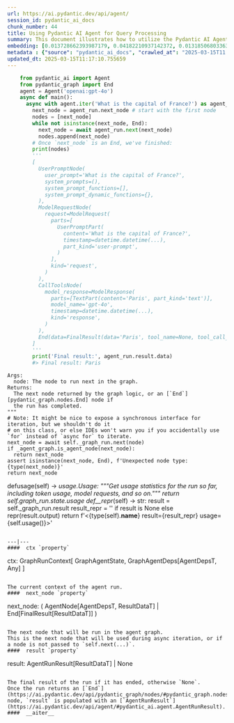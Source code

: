 ```yaml
---
url: https://ai.pydantic.dev/api/agent/
session_id: pydantic_ai_docs
chunk_number: 44
title: Using Pydantic AI Agent for Query Processing
summary: This document illustrates how to utilize the Pydantic AI Agent, specifically 'openai:gpt-4o', to process a user query about the capital of France. It includes a code example demonstrating the agent's asynchronous operation, starting from the user prompt and iterating through nodes until reaching an 'End' node, while collecting the nodes in a list.
embedding: [0.013728662393987179, 0.04182210937142372, 0.013185068033635616, -0.05847693234682083, 0.021338991820812225, 0.01887546479701996, -0.004155030939728022, 0.0028162840753793716, 0.020182406529784203, 0.012537379749119282, -0.005722203757613897, -0.025884369388222694, -0.05482212454080582, -0.033980462700128555, 0.02257653698325157, -0.014804285950958729, -0.02113080583512783, 0.008234884589910507, 0.0009129791869781911, 0.030048074200749397, 0.04011036455631256, -0.00551401823759079, 0.01133453194051981, 0.016805177554488182, -0.020621908828616142, 0.03374914824962616, -0.007656591944396496, 0.048946671187877655, -0.020830092951655388, 0.009634352289140224, -0.00759876286610961, -0.009767359122633934, -0.0341886505484581, -0.00725178699940443, 0.023293619975447655, -0.02347867377102375, 0.004010458011180162, -0.0022553405724465847, 0.001775357755832374, 0.02071443572640419, 0.013161935843527317, -0.00959965493530035, -0.0042649065144360065, 0.009171717800199986, -0.03425804525613785, -0.021443083882331848, 0.02049468457698822, 0.03277761489152908, 0.03411925211548805, -0.0069395094178617, -0.040688656270504, 0.03708011284470558, -0.022391483187675476, 0.03872246295213699, -0.03937014937400818, 0.009518693201243877, 0.018621016293764114, 0.007060950621962547, 0.001005506026558578, -0.07448406517505646, 0.03897691145539284, 0.01810055412352085, 0.03721890226006508, 0.05297158658504486, -0.03250003606081009, 0.019627245143055916, -0.01619218848645687, 0.05505343899130821, -0.04531499370932579, -0.011854995042085648, 0.050195783376693726, 0.05611749738454819, -0.08345916122198105, -0.013242896646261215, -0.013208199292421341, -0.016539163887500763, 0.028868358582258224, 0.005300050135701895, -0.0048229587264359, -0.005430166143923998, 0.007338530849665403, 0.004955966025590897, -0.0066677117720246315, 0.016169056296348572, 0.03749648109078407, -0.056163761764764786, -0.04834524914622307, -0.041706450283527374, -0.033587224781513214, -0.045037414878606796, -0.023605898022651672, -0.018597884103655815, -0.0017652376554906368, 0.036455556750297546, 0.03967086225748062, 0.03300893306732178, 0.004490440711379051, 0.009327856823801994, 0.0030013376381248236, 0.012884355150163174, 0.008755347691476345, -0.03078828938305378, -0.046887949109077454, 0.014121901243925095, 0.005363662261515856, 0.007564065046608448, -0.005161259789019823, 0.0066040996462106705, -0.015856778249144554, -0.039925310760736465, -0.07813887298107147, 0.010669495910406113, -0.012953750789165497, 0.028359461575746536, -0.07795382291078568, -0.051028523594141006, -0.020702868700027466, 0.00056636513909325, 0.0556548647582531, -0.030973343178629875, -0.012444852851331234, 0.008148140273988247, -0.02782743237912655, 0.02602315880358219, 0.013774925842881203, 0.008443069644272327, -0.03076515719294548, -0.01897955872118473, -0.0029666402842849493, -0.007477321196347475, 0.011166826821863651, -0.02736479789018631, -0.021072976291179657, -0.019118348136544228, -0.03282387927174568, -0.035715341567993164, -0.03516018018126488, 0.006095202174037695, -0.0684235617518425, 0.018378132954239845, 0.01407563779503107, -0.018181513994932175, 0.007292267866432667, 0.014376349747180939, -0.0007770804804749787, 0.049316778779029846, -0.02898401767015457, 0.042608585208654404, 0.0016770480433478951, 0.01089502964168787, 0.04820645600557327, 0.01729094423353672, -0.037889719009399414, -0.02470465376973152, -0.009478213265538216, -0.012514248490333557, 0.02521355077624321, 0.021211765706539154, -0.0016987340059131384, -0.047142401337623596, -0.0427936390042305, 0.023825649172067642, -0.027549851685762405, -0.023663725703954697, -0.009119671769440174, -0.007477321196347475, -0.041613925248384476, -0.032199323177337646, -0.030880816280841827, -0.027272270992398262, 0.017256246879696846, -0.020841659978032112, -0.01939592882990837, -0.01983543112874031, 0.02159344032406807, -0.032338112592697144, -0.059217143803834915, 0.02279628813266754, -0.009350989013910294, -0.030441313982009888, -0.023027604445815086, -0.011623677797615528, -0.046841688454151154, -0.0031112132128328085, -0.06296448409557343, -0.0070551675744354725, -0.0028900164179503918, 0.011432841420173645, -0.008593426086008549, 0.03673313558101654, 0.03812103718519211, 0.04131321236491203, 0.017614787444472313, 0.005687505938112736, -0.02010144479572773, -0.018863899633288383, 0.04707300290465355, -0.014364784583449364, 0.014064071699976921, 0.031459107995033264, 0.00014339845802169293, 0.019823864102363586, 0.019407493993639946, 0.015960872173309326, 0.02301603928208351, -0.06921003758907318, -0.017082758247852325, -0.034489359706640244, 0.0003766129375435412, -0.007546716369688511, -0.003073624335229397, -0.04862282797694206, 0.019060518592596054, -0.011022253893315792, -0.024542730301618576, 0.010704193264245987, -0.06148405373096466, 0.042492929846048355, 0.03162103146314621, 0.037010714411735535, 0.02912280708551407, 0.06481501460075378, 0.029377255588769913, -0.005820513237267733, 0.0019820972811430693, 0.007361662574112415, 0.001178993727080524, -0.020066747441887856, 0.008726432919502258, 0.028868358582258224, -0.012456418946385384, -0.00885365717113018, -0.03543775901198387, -0.03175982087850571, 0.016978666186332703, -0.06745202839374542, 0.024612126871943474, 0.019696639850735664, 0.01579894870519638, -0.04286303371191025, -0.01792706549167633, -0.010172164067626, 0.027896827086806297, 0.03453562408685684, 0.011854995042085648, -0.00363167654722929, 0.003276026574894786, -0.013358555734157562, 0.02477404847741127, 0.05047336220741272, 0.03719576820731163, 0.009761576540768147, -0.002122333273291588, -0.018031157553195953, -0.005291375797241926, -0.015556066296994686, -0.02868330478668213, 0.021871019154787064, 0.00759876286610961, 0.01197065319865942, 0.036548081785440445, 0.024912837892770767, -0.0599573589861393, -0.0026832770090550184, -0.017279377207159996, 0.00872065033763647, 0.02470465376973152, 0.006112550850957632, -0.03407299146056175, -0.06791466474533081, 0.006609882693737745, -0.013936847448348999, 0.025467999279499054, -0.017209982499480247, -0.009067625738680363, 0.04108189418911934, -0.0034408399369567633, 0.03770466521382332, -0.014283822849392891, -0.018008027225732803, 0.006447960622608662, 0.04834524914622307, 0.056256286799907684, 0.0641210675239563, -0.0001033697699313052, -0.009356771595776081, -0.017765143886208534, 0.002237991662696004, 0.03159789741039276, 0.02944665029644966, 0.054035644978284836, 0.004024915397167206, 0.028729569166898727, -0.019997352734208107, 0.02244931273162365, -0.041266947984695435, 0.06671181321144104, -0.0128496577963233, -0.005236438009887934, -0.03083455190062523, -0.02365216054022312, -0.048854146152734756, -0.0074715381488204, -0.02288881503045559, 0.02264593169093132, 0.010999122634530067, 0.013520477339625359, 0.015347881242632866, 0.0071187797002494335, -0.0002501114795450121, -0.018574753776192665, 0.06916377693414688, -0.02056407928466797, 0.003993109334260225, -0.03196800500154495, 0.021894151344895363, 0.05912461876869202, -0.03034878708422184, 0.01768418215215206, 0.007153477519750595, -0.00632073637098074, -0.0556086003780365, 0.041613925248384476, 0.02946978248655796, -0.009859886020421982, -0.0020153492223471403, 0.0066908434964716434, 0.013173501938581467, -0.006702409125864506, 0.03504452109336853, 0.002052938099950552, -0.0427011139690876, 0.020633473992347717, 0.03451249375939369, -0.00035619200207293034, -0.0028972451109439135, -0.02398757077753544, 0.03120465949177742, 0.018493792042136192, 0.055793654173612595, -0.04674915969371796, -0.021975113078951836, -0.023848779499530792, -0.037427086383104324, -0.006286039017140865, 0.051444895565509796, -0.012051614001393318, 0.025051629170775414, -0.04140573740005493, 0.01707119308412075, 0.0363861620426178, 0.02743419259786606, 0.04950183257460594, 0.0029666402842849493, -0.02286568284034729, -0.00019878802413586527, 0.007870560511946678, 0.011097432114183903, -0.04011036455631256, 0.021998245269060135, -0.07587196677923203, -0.0363861620426178, 0.020552514120936394, -0.010033373720943928, -0.03805164247751236, -0.03807477280497551, -0.03837548568844795, 0.030510708689689636, 0.01153115089982748, 0.032731350511312485, 0.05690397694706917, 0.017649484798312187, -0.006870114244520664, -0.04529186338186264, 0.004045155830681324, 0.020841659978032112, -0.02159344032406807, -0.014688627794384956, 0.020355893298983574, 0.03293953835964203, 0.029400387778878212, 0.03534523397684097, 0.008709084242582321, -0.0037357690744102, 0.025560526177287102, -0.023802516981959343, -0.02736479789018631, 0.013948413543403149, -0.01045552734285593, 0.033980462700128555, 0.05375806614756584, -0.04927051439881325, -0.02005518227815628, -0.03495199605822563, -0.03874559327960014, 0.005933280568569899, 0.023617463186383247, 0.025074759498238564, 0.0556086003780365, 0.0017565633170306683, 0.0023999137338250875, 0.013624569401144981, -0.019569415599107742, 0.025514261797070503, 0.0061530317179858685, -0.00972109567373991, 0.027943091467022896, 0.011745119467377663, 0.025861237198114395, 0.03516018018126488, 0.04797514155507088, -0.011195741593837738, -0.008934617973864079, -0.03330964595079422, -0.0004933557356707752, -0.032685089856386185, -0.001891016261652112, -0.0010814068373292685, -0.0030533841345459223, 0.07170826196670532, -0.03324024751782417, -0.057135291397571564, -0.005357879213988781, 0.016782047227025032, -0.028012486174702644, 0.04866909235715866, 0.039092570543289185, -0.03761214017868042, -0.008911486715078354, -0.03601605445146561, 0.0447598360478878, 0.05093599855899811, 0.023594330996274948, -0.015879910439252853, -0.013798058032989502, -0.02139681950211525, 0.047697558999061584, 0.026717111468315125, -0.01342795044183731, 0.02778116799890995, 0.0277580376714468, -0.06888619810342789, 0.04112815856933594, 0.022044507786631584, -0.06361217051744461, -0.009356771595776081, -0.020413722842931747, -0.05912461876869202, 0.022830985486507416, -0.05158368498086929, -0.0067949360236525536, 0.007870560511946678, -0.0513986311852932, 0.006922160275280476, -0.06698939949274063, -0.002905919449403882, 0.08873318880796432, 0.049363043159246445, 0.04022602364420891, -0.00996397901326418, 0.013740228489041328, -0.001549823791719973, -0.038213565945625305, 0.03754274547100067, -0.038606803864240646, 0.006569402292370796, 0.005386793985962868, 0.0033049413468688726, -0.011959088034927845, 0.01843596249818802, 0.04624026268720627, -0.027249138802289963, 0.010530705563724041, -0.008807393722236156, -0.012398590333759785, 0.012040048837661743, -0.003027360886335373, 0.01058853417634964, -0.001360432943329215, -0.01182608027011156, -0.013474213890731335, -0.010848766192793846, 0.009854103438556194, 0.023663725703954697, -0.019500020891427994, 0.014492008835077286, 0.029770495370030403, -0.014885247685015202, -0.016145924106240273, 0.004571401514112949, 0.016643255949020386, 0.012687736190855503, 0.041197553277015686, -0.01060010027140379, 0.03367974981665611, 0.031389713287353516, -0.03754274547100067, -0.007072516717016697, -0.006187729071825743, -0.04286303371191025, -0.01733720675110817, 0.006054721772670746, 0.015151262283325195, 0.0686086118221283, 0.011698856018483639, -0.03886125236749649, 0.028706436976790428, 0.009460864588618279, 0.0022452203556895256, 0.04573136568069458, -0.04455164819955826, 0.00598532659932971, 0.03115839697420597, 0.014781154692173004, -0.0128496577963233, 0.003125670598819852, 0.0005114273517392576, 0.019604112952947617, -0.03127405419945717, 0.0008052721968851984, 0.025814974680542946, -0.006158814299851656, -0.015498237684369087, -0.009906149469316006, 0.0070320358499884605, -0.00025517152971588075, 0.0340961217880249, 0.0014110335614532232, 0.003828295972198248, -0.008049830794334412, 0.017834538593888283, 0.005274027120321989, -0.005473537836223841, 0.02475091628730297, -0.016863007098436356, 0.030510708689689636, 0.042076557874679565, 0.0026442422531545162, -0.05172247439622879, -0.017024928703904152, 0.012710867449641228, 0.03943954408168793, -0.036085449159145355, 0.0021714880131185055, -0.01140971016138792, 0.006910594645887613, 0.004964640364050865, -0.042562324553728104, 0.013451081700623035, -0.007037818897515535, 0.0018476443365216255, 0.014584535732865334, 0.02824380248785019, -0.04512994363903999, 0.01134609803557396, -0.0008139465935528278, -0.015706421807408333, -0.030603235587477684, 0.020968884229660034, -0.00555739039555192, -0.004825850483030081, -0.015949305146932602, 0.032222453504800797, 0.007939955219626427, -0.007442623842507601, 0.051907528191804886, 0.0384911447763443, -0.010709975846111774, -0.017695749178528786, 0.006002675276249647, 0.046795424073934555, 0.03303206339478493, 0.002757009118795395, -0.027087217196822166, -0.0015845212619751692, -0.02983989007771015, 0.0364324226975441, 0.020552514120936394, -0.04318688064813614, 0.03775092959403992, -0.008859439752995968, -0.03289327397942543, 0.0235249362885952, 0.024935970082879066, 0.0021020930726081133, -0.01300001423805952, -0.02694842778146267, 0.012733999639749527, 0.0128496577963233, -0.014838984236121178, 0.0011544162407517433, -0.024959102272987366, -0.0008406926062889397, -0.0181930810213089, -0.0383986197412014, 0.01959254778921604, 0.021697532385587692, -0.022194864228367805, -0.04820645600557327, 0.03030252456665039, 0.018621016293764114, 0.01638880744576454, -0.03083455190062523, 0.0448060967028141, 0.0202980637550354, 0.006598316598683596, -0.0013799503212794662, -0.0016784938052296638, -0.031412843614816666, 0.01944219134747982, -0.001121164415962994, -0.034327439963817596, -0.030695762485265732, -0.02100358158349991, -0.010929726995527744, 0.02613881789147854, -0.051491159945726395, 0.03983278200030327, 0.0427936390042305, -0.04066552594304085, 0.03381854295730591, 0.022460877895355225, -0.0043371934443712234, -0.012225101701915264, -0.014492008835077286, 0.017418168485164642, -0.03159789741039276, -0.006742889992892742, -0.0008949075709097087, 0.015451974235475063, -0.054035644978284836, 0.03030252456665039, 0.03282387927174568, 0.0033222900237888098, -0.06768334656953812, -0.0043140617199242115, -0.016446636989712715, -0.008286930620670319, -0.011132129468023777, 0.006852765567600727, 0.03407299146056175, 0.03846801444888115, -0.028451988473534584, 0.0061298999935388565, 0.000723588396795094, -0.0235018040984869, -0.017418168485164642, 0.007830079644918442, 0.013300726190209389, -0.018470659852027893, -0.02433454617857933, -0.02782743237912655, 0.020945752039551735, 0.002016794867813587, -0.01327759400010109, -0.030672630295157433, -0.021685967221856117, 0.012005350552499294, -0.013809623196721077, 0.0023912391625344753, -0.031435977667570114, 0.008483550511300564, -0.01475802343338728, -0.0069452919997274876, -0.0384448803961277, 0.01097020786255598, 0.03596979007124901, 0.005169934593141079, 0.03775092959403992, -0.0005754009471274912, -0.026254476979374886, 0.03923135995864868, 0.05380432680249214, 0.01795019768178463, 0.015209090895950794, 0.011612111702561378, -0.0035304753109812737, -0.026786506175994873, -0.05324916914105415, 0.06634170562028885, -0.0009086420177482069, -0.004996446892619133, -0.051444895565509796, 0.05611749738454819, 0.050658416002988815, -0.018863899633288383, -0.012757130898535252, -0.0051381285302340984, 0.03768153488636017, 0.023351449519395828, -0.018528489395976067, 0.012514248490333557, -0.011490670964121819, 0.021315859630703926, -0.006164597347378731, 0.004935726057738066, -0.0009621340432204306, 0.019916391000151634, -0.0031227790750563145, -0.03923135995864868, -0.0023030496668070555, -0.0030533841345459223, -0.013890583999454975, 0.009854103438556194, -0.007540933322161436, 0.013115672394633293, -0.013231330551207066, -0.01080828532576561, 0.006008458323776722, -0.02281942032277584, -0.015741121023893356, 0.028336329385638237, -0.042562324553728104, 0.030857684090733528, -0.031435977667570114, -0.012976882047951221, -0.01648133434355259, 0.0138790188357234, -0.02259966917335987, -0.02643953077495098, 0.0035998704843223095, -0.006239775568246841, -0.021234897896647453, 0.02113080583512783, -0.0037386605981737375, -0.014006243087351322, 0.007760684471577406, 0.02523668110370636, -0.012271365150809288, -0.007650808896869421, 0.010420829989016056, -0.00544173177331686, -0.011299834586679935, -0.029793625697493553, -0.006864331196993589, -0.007546716369688511, -0.04230787605047226, 0.039485808461904526, -0.030094338580965996, 3.80859783035703e-05, -0.024612126871943474, 0.010947075672447681, -0.021489346399903297, -0.02997867949306965, -0.003533366834744811, -0.0030476010870188475, -0.006979989819228649, 0.043834567070007324, -0.01829717308282852, 0.005519801285117865, -0.012444852851331234, 0.006268689874559641, 0.0007785261841490865, -0.01300001423805952, 0.04445912316441536, 0.012467985041439533, 0.013208199292421341, -0.01577581837773323, -0.029354123398661613, 0.001977760111913085, -0.025930633768439293, 0.007905257865786552, -0.00040625044493936, 0.024935970082879066, 0.007309616543352604, 0.006951075047254562, 0.00017330700939055532, 0.005759792868047953, -0.03502139076590538, 0.002518463646993041, -0.04561570659279823, 0.00758719677105546, 0.004490440711379051, 0.037010714411735535, 0.02521355077624321, -0.030048074200749397, 0.033957332372665405, -0.04605520889163017, 0.0025285836309194565, 0.0030967560596764088, 0.022322088479995728, -0.007246004417538643, 0.009894583374261856, 0.004585858900099993, 0.03034878708422184, -0.022738458588719368, 0.028937753289937973, -0.00523354671895504, -0.010507573373615742, -0.005071624647825956, -0.059587251394987106, -0.026624584570527077, 0.007234438322484493, 0.0035015607718378305, 0.012282931245863438, -0.002340638544410467, 0.024912837892770767, -0.04880788177251816, 0.0013474214356392622, 0.03710324317216873, -0.038676198571920395, 0.02912280708551407, -0.014850549399852753, 0.0009520139428786933, 0.00630917027592659, -0.0041868374682962894, 0.003383010858669877, 0.024635257199406624, -0.005285592749714851, -0.008153923787176609, -0.03943954408168793, 0.01988169364631176, -0.021917283535003662, -0.0020673954859375954, 0.012502682395279408, 0.06680434197187424, -0.010438178665935993, -0.04661037027835846, 0.01768418215215206, -0.04112815856933594, 0.024866575375199318, 0.018054289743304253, 0.03298579901456833, -0.008552945218980312, 0.016469769179821014, 0.03430430591106415, 0.002900136634707451, -0.02093418687582016, -0.03330964595079422, 0.013381686992943287, 0.006008458323776722, -0.025884369388222694, 0.06305700540542603, 0.008252233266830444, 0.05653386935591698, 0.006118333898484707, -0.015139696188271046, 0.020379025489091873, -0.029400387778878212, -0.000677325006108731, 0.008894138038158417, 0.04006410017609596, -0.00545329786837101, -0.008836308494210243, -0.007870560511946678, 0.008084528148174286, 0.011623677797615528, 0.02014770917594433, 0.015047169290482998, -0.002761346288025379, -0.02602315880358219, 0.04667976498603821, 0.02433454617857933, -0.03490573167800903, -0.027480456978082657, 0.0013206753646954894, 0.024172624573111534, 0.028058748692274094, 0.03321711719036102, -0.019326534122228622, -0.02909967489540577, -0.02117706835269928, -0.0014269365929067135, 0.013821189291775227, 0.003458188846707344, 0.014804285950958729, -0.018713543191552162, 0.00928159337490797, 0.011207307688891888, -0.008859439752995968, -0.02203294262290001, 0.021847888827323914, 0.02734166570007801, 0.008836308494210243, -0.027480456978082657, 0.02012457698583603, -0.013023145496845245, 0.027064086869359016, 0.006384348496794701, 0.04242353141307831, 0.03215305879712105, -0.019106782972812653, -0.0003055914130527526, 0.0030447097960859537, -0.015579198487102985, -0.0067949360236525536, 0.0069684237241744995, 0.005933280568569899, -0.015544501133263111, 0.014133467338979244, 0.00385142769664526, -0.054035644978284836, -0.010935509577393532, 0.026601452380418777, 0.026185082271695137, 0.004296713043004274, -0.007506235968321562, 0.02435767836868763, 0.0079977847635746, -0.002813392784446478, 0.035715341567993164, -0.038699328899383545, 0.04866909235715866, -0.023166395723819733, -0.02291194722056389, -0.02523668110370636, 0.057042766362428665, -0.01016059797257185, 0.011242005042731762, -0.040804315358400345, -0.003941062837839127, -0.028428856283426285, 0.013208199292421341, 0.04325627535581589, -0.04698047786951065, -0.06361217051744461, -0.01770731434226036, -0.03291640430688858, 0.016550729051232338, 0.02516728639602661, 0.00620507774874568, -0.0056932889856398106, 0.025051629170775414, -0.020379025489091873, -0.016550729051232338, -0.005274027120321989, 0.014399481937289238, -0.002207631478086114, 0.018794504925608635, -0.029793625697493553, 0.0033569876104593277, -0.034396834671497345, 0.009784707799553871, 0.03541462868452072, -0.036177974194288254, -0.0007076853653416038, -0.007801164872944355, -0.013011579401791096, -0.006158814299851656, 0.019500020891427994, -0.006800719071179628, -0.051028523594141006, -0.005878342781215906, -0.018725108355283737, -0.03962459787726402, 0.0020211320370435715, 0.011924389749765396, 0.005901474505662918, 0.018447529524564743, 0.033101458102464676, 0.03465128317475319, 0.005482212174683809, 0.012676170095801353, -0.002554606879130006, 0.010576969012618065, -0.018181513994932175, 0.012144140899181366, -0.027503589168190956, 0.056256286799907684, -0.006199295166879892, 0.023733122274279594, 0.013532043434679508, -0.026740241795778275, -0.032176192849874496, -0.012537379749119282, -0.01829717308282852, 0.006563619244843721, -0.0008023807313293219, 0.014850549399852753, 0.0032702437601983547, 0.006974206771701574, 0.04300182685256004, 0.04556944593787193, 0.053202904760837555, 0.005123671144247055, -0.007749118842184544, 0.05176873877644539, -0.020136142149567604, 0.003845644649118185, 0.01704806089401245, 0.006546270567923784, 0.04105876386165619, 0.029284728690981865, 0.012236667796969414, 0.03330964595079422, -0.016180623322725296, 0.018158381804823875, 0.021489346399903297, 0.033101458102464676, 0.023848779499530792, 0.044690441340208054, -0.0025893044658005238, 0.013404818251729012, 0.020864790305495262, -0.01907208375632763, -0.010715758427977562, -0.00567304901778698, 0.01768418215215206, 0.034373704344034195, 0.018597884103655815, -0.026393266394734383, 0.04839150980114937, 0.05297158658504486, 0.004513572435826063, -0.01407563779503107, -0.013312292285263538, 0.002863993402570486, 0.026786506175994873, 0.01349734514951706, -0.01650446653366089, -0.003591196145862341, -0.014133467338979244, 0.010548054240643978, -0.02115393802523613, 0.007766467519104481, -0.002064503962174058, -0.006835416425019503, -0.036524951457977295, 0.0005161259905435145, 0.00884209107607603, 0.010617448948323727, 0.014133467338979244, 0.02365216054022312, 0.013983110897243023, 0.0014580198330804706, 0.020506249740719795, -0.011496453545987606, -0.016492899507284164, 0.0010662266286090016, -0.03280074521899223, -0.0321299284696579, 0.040411073714494705, -0.021026713773608208, 0.024172624573111534, -0.020217103883624077, 0.023594330996274948, 0.012317628599703312, -0.016516031697392464, 0.004169488325715065, -0.018401265144348145, -0.01619218848645687, 0.005467754788696766, 0.02284255065023899, 0.007783816196024418, 0.04577763006091118, 0.008258015848696232, -0.02731853537261486, -0.028752699494361877, 0.010415046475827694, 0.013624569401144981, -0.011213090270757675, 0.0010373120894655585, 0.011479104869067669, 0.008610774762928486, -0.0041637057438492775, -0.008038264699280262, 0.009495561942458153, 0.014017808251082897, 0.025745579972863197, -0.02817440778017044, 0.02729540318250656, -0.02088792249560356, -0.00632073637098074, -0.021628137677907944, 0.00529426708817482, 0.032268717885017395, 0.03960146754980087, -0.03983278200030327, 0.009582305327057838, 0.019153045490384102, 0.025398604571819305, -0.020263366401195526, -0.013613004237413406, -0.011924389749765396, -0.021882586181163788, -0.025745579972863197, 0.0034495145082473755, -0.023629028350114822, 0.0009014133247546852, -0.004475983325392008, 0.004600316286087036, -0.009634352289140224, 0.010426612570881844, -0.012063180096447468, -0.04954809695482254, -0.00783586222678423, 0.026323871687054634, 0.009177501313388348, -0.002408588072285056, -0.0006039541913196445, 0.0009599654586054385, 0.039971575140953064, 0.007425274699926376, 0.037427086383104324, 0.00021667894907295704, -0.020182406529784203, -0.0321299284696579, 0.0057164207100868225, -0.0022220886312425137, -0.013485779985785484, 0.001487657311372459, -0.018331870436668396, 0.01751069538295269, 0.023825649172067642, -0.040457338094711304, -0.013902150094509125, 0.008946184068918228, -0.03240750730037689, -0.011085866019129753, -0.008986664935946465, 0.016180623322725296, 0.013948413543403149, 0.03536836430430412, -0.02986302226781845, -0.013948413543403149, -0.032685089856386185, 0.011745119467377663, 0.003935280255973339, -0.0009657483897171915, -0.017892368137836456, -0.011484887450933456, 0.0017912607872858644, -0.012757130898535252, -0.038629934191703796, 0.005204631946980953, 0.023709990084171295, -0.0298861525952816, 0.0019242680864408612, 0.035692207515239716, -0.030626367777585983, 0.02983989007771015, -0.039925310760736465, 0.016446636989712715, -0.017279377207159996, -0.015833646059036255, -0.024519599974155426, -0.037450216710567474, 0.005360770970582962, -0.002939171390607953, -0.024496467784047127, -0.0022336544934660196, 0.016712650656700134, -0.0001939086796483025, 0.024218887090682983, 0.011479104869067669, 0.018077421933412552, 0.040850576013326645, 0.06948761641979218, 0.005250895395874977, -0.00036450495827011764, 0.018794504925608635, -0.002300158143043518, -0.007980436086654663, -0.0003043263859581202, 0.011698856018483639, -0.0020934187341481447, -0.010866114869713783, -0.02782743237912655, 0.039092570543289185, 0.018621016293764114, 0.009194849990308285, 0.0017247572541236877, 0.015024037100374699, 0.03576160594820976, -0.005039818584918976, 0.007037818897515535, -0.010542270727455616, 0.03347156569361687, 0.04263171926140785, -0.006569402292370796, -0.005363662261515856, 0.0014594655949622393, -0.013682398945093155, 0.0256993155926466, -0.014711759984493256, 0.037866588681936264, 0.029215333983302116, 0.010842983610928059, -0.02734166570007801, 0.00443839468061924, 0.019210875034332275, -0.048067666590213776, 0.006465309299528599, 0.017036495730280876, -0.012699302285909653, -0.009738444350659847, 0.030927078798413277, 0.035645946860313416, 0.01902582123875618, -0.003463971661403775, -0.017938630655407906, 0.0013011579867452383, 0.014237559400498867, 0.028012486174702644, -0.002172933891415596, -0.007101431023329496, -0.017325641587376595, -0.01645820215344429, 0.01327759400010109, 0.010229993611574173, -0.0009122563060373068, 0.0072286552749574184, -0.031042737886309624, 0.02482031099498272, 0.04661037027835846, -0.0031343449372798204, 0.03800537809729576, -0.016596993431448936, -0.013890583999454975, 0.004984880797564983, 0.025930633768439293, -0.008899920620024204, -0.044227804988622665, 0.009877234697341919, -0.014179730787873268, -0.03497512638568878, 0.043325670063495636, -0.029724230989813805, -0.010582751594483852, -0.0016076529864221811, -0.013381686992943287, -0.014607666991651058, 0.021581873297691345, -0.002006674651056528, -0.016782047227025032, 0.03034878708422184, 0.022750023752450943, 0.017152152955532074, -0.027572983875870705, -0.023397712036967278, 0.026740241795778275, -0.03377227857708931, -0.03250003606081009, 0.02521355077624321, 0.025444867089390755, -0.03798224776983261, 0.018470659852027893, 0.023490238934755325, 0.00221919734030962, 0.0032181974966078997, 0.009287376888096333, -0.015810515731573105, -0.0013748903293162584, -0.004016241058707237, -0.011525368317961693, -0.039555203169584274, -0.008182837627828121, 0.024681521579623222, 0.008327411487698555, -0.01197065319865942, 0.0016105443937703967, 0.017348773777484894, -0.010975990444421768, 0.00379359838552773, 0.008460418321192265, -0.00843728706240654, 0.028960885480046272, -0.009651700966060162, 0.007153477519750595, 0.015151262283325195, -0.007112997118383646, 0.00819440372288227, -0.017013363540172577, -0.03129718825221062, 0.001862101606093347, -0.056626394391059875, -7.612678018631414e-05, -0.001117550185881555, -0.027503589168190956, -0.006997338496148586, -0.005626785568892956, 0.013138804584741592, 0.025930633768439293, 0.035738471895456314, -0.0342349112033844, 0.01008541975170374, 0.008477766998112202, 0.001144296140410006, -0.006685060448944569, 0.01860945113003254, -0.013289160095155239, 0.008969315327703953, 0.015556066296994686, -0.013462647795677185, -0.007072516717016697, -0.016342544928193092, 0.0027642378117889166, -0.014827418141067028, 0.03391106799244881, -0.012248233892023563, -0.022044507786631584, 0.007529367692768574, -0.004768020939081907, 0.021489346399903297, 0.02220642939209938, 0.017846103757619858, 0.02907654456794262, -0.021049844101071358, -0.0256993155926466, -0.0038022727239876986, 0.0469110831618309, 0.0003776972589548677, -0.06541644036769867, 0.011201524175703526, -0.012282931245863438, -0.028914621099829674, -0.002641350729390979, 0.02117706835269928, -0.005618111230432987, 0.013971545733511448, 0.00039215455763041973, 0.003400359535589814, 0.030603235587477684, -0.016469769179821014, 0.007569848094135523, -0.008836308494210243, -0.004345867782831192, 0.036918189376592636, -0.009958195500075817, 0.017256246879696846, 0.016770480200648308, 0.018713543191552162, -0.019870128482580185, -0.0027642378117889166, -0.010727324523031712, -0.0026847226545214653, -0.0056932889856398106, -0.037010714411735535, -0.007760684471577406, 0.007616111543029547, -0.004475983325392008, -0.0059564122930169106, -0.014191296882927418, -0.023536501452326775, -0.02205607295036316, -0.0058928001672029495, -0.02946978248655796, 0.025861237198114395, -0.05042710155248642, 0.0009809285402297974, -0.009761576540768147, -0.0028379701543599367, 0.022148599848151207, 0.0015989786479622126, -0.03587726131081581, 0.028359461575746536, 0.02194041572511196, 0.00813079159706831, 0.017129022628068924, -0.05607123300433159, -0.002334855729714036, 0.010172164067626, 0.034049857407808304, -0.0017955980729311705, 0.009570740163326263, -0.00551401823759079, -0.013832755386829376, -0.009264244697988033, 0.010576969012618065, 0.007656591944396496, -0.020089879631996155, 0.026647714897990227, -0.009784707799553871, -0.010964424349367619, -0.0011912824120372534, 0.019962655380368233, -0.01540571078658104, -0.006575184874236584, -0.009050277061760426, 0.0038832337595522404, -0.03243064135313034, -0.004516463726758957, -0.007217089645564556, 0.005357879213988781, -0.004053830169141293, -0.02690216340124607, -0.016539163887500763, 0.06356590241193771, -0.00396708631888032, 0.005349204875528812, -0.012121009640395641, 0.03277761489152908, -0.005638351198285818, -0.0191993098706007, -0.04654097557067871, 0.03583100065588951, 0.005722203757613897, 0.011207307688891888, 0.04619399830698967, -0.031389713287353516, 0.01257207803428173, 0.00533763924613595, -0.015937739983201027, 0.039555203169584274, 0.0045511615462601185, -0.031112132593989372, -0.0065404875203967094, 0.024565862491726875, 0.0035160179249942303, -0.02868330478668213, -0.042122822254896164, 0.008049830794334412, 0.0008826188277453184, 0.0077953822910785675, -0.03192174434661865, 0.0004304664325900376, 0.010021807625889778, -0.02600002847611904, 0.010033373720943928, -0.006783370394259691, -0.011270919814705849, 0.0341886505484581, 0.022923512384295464, -0.0054793208837509155, -0.021605005487799644, -0.06717444956302643, 0.00857029389590025, 0.017938630655407906, -0.0014023591065779328, -0.00530583318322897, 0.02817440778017044, -0.0013907933607697487, 0.03562281280755997, 0.009836754761636257, -0.053202904760837555, 0.00248521170578897, -0.013971545733511448, -0.002848090371116996, 0.014919945038855076, -0.006511572748422623, -0.0026080987881869078, -0.027642378583550453, 0.02866017259657383, -0.0012129683746024966, 0.030071206390857697, 0.03546089306473732, -0.004048047121614218, 0.013948413543403149, -0.00018975220154970884, 0.036571212112903595, -0.0727260559797287, 0.007679723668843508, -0.008408372290432453, 0.025421734899282455, -0.021269595250487328, -0.029238466173410416, -0.04140573740005493, -0.0191761776804924, -0.027665510773658752, 0.026693979278206825, -0.004608990624547005, -0.013902150094509125, 0.0005732323625124991, 0.004857656545937061, 0.0006610605632886291, -0.02685590088367462, 0.01726781204342842, 0.024542730301618576, -0.013242896646261215, 0.004062504507601261, -0.02047155238687992, 0.0062166438437998295, 0.010860332287847996, -0.007112997118383646, -0.010715758427977562, -0.02912280708551407, -0.0004720312135759741, 0.007523584645241499, 0.011051168665289879, 0.004166597034782171, -0.00033053028164431453, 0.038629934191703796, -0.007592979818582535, -0.05056589096784592, 0.03030252456665039, 0.02100358158349991, 0.0037039630115032196, -0.0018592101987451315, 0.015371013432741165, 0.04478296637535095, -0.003073624335229397, 0.008784262463450432, 0.01907208375632763, 0.014029374346137047, 0.011317183263599873, 0.04448225349187851, 0.0011168272467330098, -0.02729540318250656, -0.02606942318379879, 0.023224223405122757, -0.0341423861682415, 0.0031198877841234207, 0.025514261797070503, 0.005476429592818022, -0.03893064707517624, -0.0028379701543599367, -0.00034787904587574303, -0.009414601139724255, 0.055469810962677, 0.022090770304203033, 0.007858994416892529, 0.012155706994235516, 0.010634797625243664, -0.00899823009967804, 0.012306063435971737, -0.03210679441690445, 0.017371904104948044, -0.004886571317911148, 0.0008515355875715613, 0.000496970082167536, 0.012930618599057198, -0.02279628813266754, 0.009229547344148159, 0.01452670618891716, 0.008367891423404217, 0.010351434350013733, -0.025005364790558815, 0.00770285539329052, -0.0007546716369688511, 0.02440394088625908, -0.017013363540172577, -0.010785154066979885, -0.030626367777585983, -0.023432409390807152, -0.02736479789018631, -0.00022842551697976887, -0.044204674661159515, 0.010900812223553658, -0.04399649053812027, -0.0016409048112109303, 0.0018172840354964137, 0.012051614001393318, -0.01951158605515957, -0.0011334532173350453, 0.0008724987274035811, -0.008471984416246414]
metadata : {"source": "pydantic_ai_docs", "crawled_at": "2025-03-15T11:17:10.755659", "url_path": "/api/agent/", "chunk_size": 4364}
updated_dt: 2025-03-15T11:17:10.755659
---
```

```python
    from pydantic_ai import Agent
    from pydantic_graph import End
    agent = Agent('openai:gpt-4o')
    async def main():
      async with agent.iter('What is the capital of France?') as agent_run:
        next_node = agent_run.next_node # start with the first node
        nodes = [next_node]
        while not isinstance(next_node, End):
          next_node = await agent_run.next(next_node)
          nodes.append(next_node)
        # Once `next_node` is an End, we've finished:
        print(nodes)
        '''
        [
          UserPromptNode(
            user_prompt='What is the capital of France?',
            system_prompts=(),
            system_prompt_functions=[],
            system_prompt_dynamic_functions={},
          ),
          ModelRequestNode(
            request=ModelRequest(
              parts=[
                UserPromptPart(
                  content='What is the capital of France?',
                  timestamp=datetime.datetime(...),
                  part_kind='user-prompt',
                )
              ],
              kind='request',
            )
          ),
          CallToolsNode(
            model_response=ModelResponse(
              parts=[TextPart(content='Paris', part_kind='text')],
              model_name='gpt-4o',
              timestamp=datetime.datetime(...),
              kind='response',
            )
          ),
          End(data=FinalResult(data='Paris', tool_name=None, tool_call_id=None)),
        ]
        '''
        print('Final result:', agent_run.result.data)
        #> Final result: Paris
```
    Args:
      node: The node to run next in the graph.
    Returns:
      The next node returned by the graph logic, or an [`End`][pydantic_graph.nodes.End] node if
      the run has completed.
    """
    # Note: It might be nice to expose a synchronous interface for iteration, but we shouldn't do it
    # on this class, or else IDEs won't warn you if you accidentally use `for` instead of `async for` to iterate.
    next_node = await self._graph_run.next(node)
    if _agent_graph.is_agent_node(next_node):
      return next_node
    assert isinstance(next_node, End), f'Unexpected node type: {type(next_node)}'
    return next_node
  defusage(self) -> _usage.Usage:
"""Get usage statistics for the run so far, including token usage, model requests, and so on."""
    return self._graph_run.state.usage
  def__repr__(self) -> str:
    result = self._graph_run.result
    result_repr = '<run not finished>' if result is None else repr(result.output)
    return f'<{type(self).__name__} result={result_repr} usage={self.usage()}>'

```
  
---|---  
####  ctx `property`
```
ctx: GraphRunContext[](https://ai.pydantic.dev/api/pydantic_graph/nodes/#pydantic_graph.nodes.GraphRunContext "pydantic_graph.GraphRunContext")[
  GraphAgentState, GraphAgentDeps[AgentDepsT[](https://ai.pydantic.dev/api/tools/#pydantic_ai.tools.AgentDepsT "pydantic_ai.tools.AgentDepsT"), Any[](https://docs.python.org/3/library/typing.html#typing.Any "typing.Any")]
]

```

The current context of the agent run.
####  next_node `property`
```
next_node: (
  AgentNode[AgentDepsT[](https://ai.pydantic.dev/api/tools/#pydantic_ai.tools.AgentDepsT "pydantic_ai.tools.AgentDepsT"), ResultDataT[](https://ai.pydantic.dev/api/result/#pydantic_ai.result.ResultDataT "pydantic_ai.result.ResultDataT")]
  | End[](https://ai.pydantic.dev/api/pydantic_graph/nodes/#pydantic_graph.nodes.End "pydantic_graph.End")[FinalResult[ResultDataT[](https://ai.pydantic.dev/api/result/#pydantic_ai.result.ResultDataT "pydantic_ai.result.ResultDataT")]]
)

```

The next node that will be run in the agent graph.
This is the next node that will be used during async iteration, or if a node is not passed to `self.next(...)`.
####  result `property`
```
result: AgentRunResult[](https://ai.pydantic.dev/api/agent/#pydantic_ai.agent.AgentRunResult "pydantic_ai.agent.AgentRunResult")[ResultDataT[](https://ai.pydantic.dev/api/result/#pydantic_ai.result.ResultDataT "pydantic_ai.result.ResultDataT")] | None

```

The final result of the run if it has ended, otherwise `None`.
Once the run returns an [`End`](https://ai.pydantic.dev/api/pydantic_graph/nodes/#pydantic_graph.nodes.End) node, `result` is populated with an [`AgentRunResult`](https://ai.pydantic.dev/api/agent/#pydantic_ai.agent.AgentRunResult).
####  __aiter__